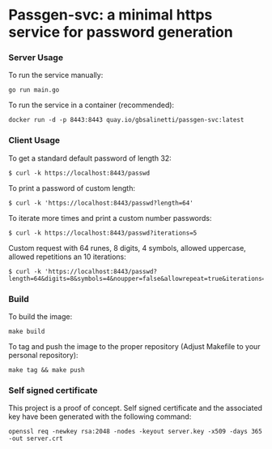 # Passgen-svc: a minimal https service for password generation

### Server Usage
To run the service manually:
```
go run main.go
```

To run the service in a container (recommended):
```
docker run -d -p 8443:8443 quay.io/gbsalinetti/passgen-svc:latest
```

### Client Usage
To get a standard default password of length 32:
```
$ curl -k https://localhost:8443/passwd
```

To print a password of custom length:
```
$ curl -k 'https://localhost:8443/passwd?length=64'
```

To iterate more times and print a custom number passwords:
```
$ curl -k https://localhost:8443/passwd?iterations=5
```

Custom request with 64 runes, 8 digits, 4 symbols, allowed uppercase, allowed
repetitions an 10 iterations:
```
$ curl -k 'https://localhost:8443/passwd?length=64&digits=8&symbols=4&noupper=false&allowrepeat=true&iterations=10'
```

### Build
To build the image:
```
make build
```

To tag and push the image to the proper repository (Adjust Makefile to your personal
repository):
```
make tag && make push
```

### Self signed certificate
This project is a proof of concept. Self signed certificate and the associated key 
have been generated with the following command:
```
openssl req -newkey rsa:2048 -nodes -keyout server.key -x509 -days 365 -out server.crt
```
